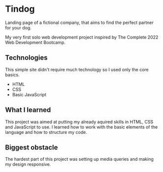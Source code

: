 # Tindog

Landing page of a fictional company, that aims to find the perfect partner for your dog.

My very first solo web development project inspired by The Complete 2022 Web Development Bootcamp.

## Technologies

This simple site didn't require much technology so I used only the core basics.

-   HTML
-   CSS
-   Basic JavaScript

## What I learned

This project was aimed at putting my already aquired skills in HTML, CSS and JavaScript to use. I learned how to work with the basic elements of the language and how to structure my code.

## Biggest obstacle

The hardest part of this project was setting up media queries and making my design responsive.

